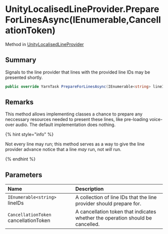 # UnityLocalisedLineProvider.PrepareForLinesAsync(IEnumerable<string>,CancellationToken)

Method in [UnityLocalisedLineProvider](/docs/api/csharp/yarn.unity.unitylocalization.unitylocalisedlineprovider.md)

## Summary


Signals to the line provider that lines with the provided line IDs may
be presented shortly.        


```csharp
public override YarnTask PrepareForLinesAsync(IEnumerable<string> lineIDs, CancellationToken cancellationToken)
```

## Remarks

<p>
This method allows implementing classes a chance to prepare any
neccessary resources needed to present these lines, like pre-loading
voice-over audio. The default implementation does nothing.
</p> <p>
{% hint style="info" %}

Not every line may run; this method serves as a way to give the line
provider advance notice that a line <i>may</i> run, not <i>will</i> run.

{% endhint %}
</p>

## Parameters

|Name|Description|
|:---|:---|
|`IEnumerable<string>` lineIDs|A collection of line IDs that the line provider should prepare for.|
|`CancellationToken` cancellationToken|A cancellation token that indicates whether the operation should be cancelled.|

